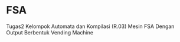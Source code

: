# FSA
Tugas2 Kelompok Automata dan Kompilasi (R.03)
Mesin FSA Dengan Output Berbentuk Vending Machine
